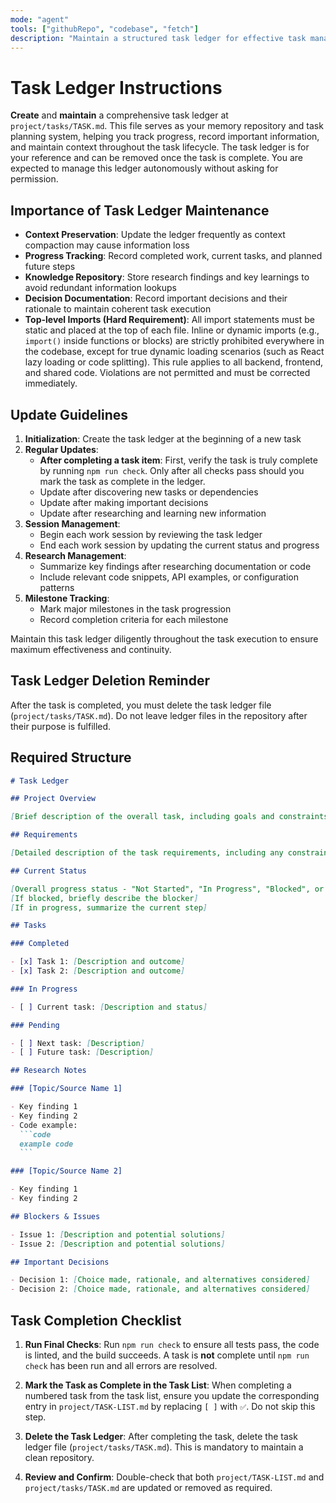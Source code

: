 ```yaml
---
mode: "agent"
tools: ["githubRepo", "codebase", "fetch"]
description: "Maintain a structured task ledger for effective task management"
---
```


# Task Ledger Instructions

**Create** and **maintain** a comprehensive task ledger at `project/tasks/TASK.md`. This file serves as your memory repository and task planning system, helping you track progress, record important information, and maintain context throughout the task lifecycle. The task ledger is for your reference and can be removed once the task is complete. You are expected to manage this ledger autonomously without asking for permission.

## Importance of Task Ledger Maintenance

- **Context Preservation**: Update the ledger frequently as context compaction may cause information loss
- **Progress Tracking**: Record completed work, current tasks, and planned future steps
- **Knowledge Repository**: Store research findings and key learnings to avoid redundant information lookups
- **Decision Documentation**: Record important decisions and their rationale to maintain coherent task execution
- **Top-level Imports (Hard Requirement)**: All import statements must be static and placed at the top of each file. Inline or dynamic imports (e.g., `import()` inside functions or blocks) are strictly prohibited everywhere in the codebase, except for true dynamic loading scenarios (such as React lazy loading or code splitting). This rule applies to all backend, frontend, and shared code. Violations are not permitted and must be corrected immediately.

## Update Guidelines

1. **Initialization**: Create the task ledger at the beginning of a new task
2. **Regular Updates**:
   - **After completing a task item**: First, verify the task is truly complete by running `npm run check`. Only after all checks pass should you mark the task as complete in the ledger.
   - Update after discovering new tasks or dependencies
   - Update after making important decisions
   - Update after researching and learning new information
3. **Session Management**:
   - Begin each work session by reviewing the task ledger
   - End each work session by updating the current status and progress
4. **Research Management**:
   - Summarize key findings after researching documentation or code
   - Include relevant code snippets, API examples, or configuration patterns
5. **Milestone Tracking**:
   - Mark major milestones in the task progression
   - Record completion criteria for each milestone

Maintain this task ledger diligently throughout the task execution to ensure maximum effectiveness and continuity.


## Task Ledger Deletion Reminder

After the task is completed, you must delete the task ledger file (`project/tasks/TASK.md`). Do not leave ledger files in the repository after their purpose is fulfilled.

## Required Structure

````markdown
# Task Ledger

## Project Overview

[Brief description of the overall task, including goals and constraints]

## Requirements

[Detailed description of the task requirements, including any constraints or limitations]

## Current Status

[Overall progress status - "Not Started", "In Progress", "Blocked", or "Completed"]
[If blocked, briefly describe the blocker]
[If in progress, summarize the current step]

## Tasks

### Completed

- [x] Task 1: [Description and outcome]
- [x] Task 2: [Description and outcome]

### In Progress

- [ ] Current task: [Description and status]

### Pending

- [ ] Next task: [Description]
- [ ] Future task: [Description]

## Research Notes

### [Topic/Source Name 1]

- Key finding 1
- Key finding 2
- Code example:
  ```code
  example code
  ```

### [Topic/Source Name 2]

- Key finding 1
- Key finding 2

## Blockers & Issues

- Issue 1: [Description and potential solutions]
- Issue 2: [Description and potential solutions]

## Important Decisions

- Decision 1: [Choice made, rationale, and alternatives considered]
- Decision 2: [Choice made, rationale, and alternatives considered]

````

## Task Completion Checklist

1. **Run Final Checks**: Run `npm run check` to ensure all tests pass, the code is linted, and the build succeeds. A task is **not** complete until `npm run check` has been run and all errors are resolved.

2. **Mark the Task as Complete in the Task List**: When completing a numbered task from the task list, ensure you update the corresponding entry in `project/TASK-LIST.md` by replacing `[ ]` with `✅`. Do not skip this step.

3. **Delete the Task Ledger**: After completing the task, delete the task ledger file (`project/tasks/TASK.md`). This is mandatory to maintain a clean repository.

4. **Review and Confirm**: Double-check that both `project/TASK-LIST.md` and `project/tasks/TASK.md` are updated or removed as required.
